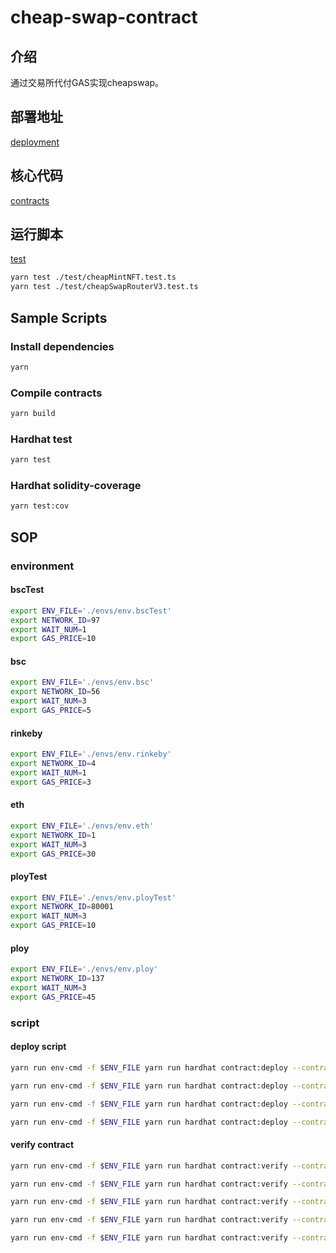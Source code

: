 # cheap-swap-contract

## 介绍

通过交易所代付GAS实现cheapswap。

## 部署地址

[deployment](./deployment/deployment.json)

## 核心代码

[contracts](./contracts/)

## 运行脚本

[test](./test/)

```bash
yarn test ./test/cheapMintNFT.test.ts
yarn test ./test/cheapSwapRouterV3.test.ts
```

## Sample Scripts
### Install dependencies
```bash
yarn
```

### Compile contracts
```bash
yarn build
```

### Hardhat test
```bash
yarn test 
```

### Hardhat solidity-coverage
```bash
yarn test:cov
```

## SOP
### environment
#### bscTest
``` bash
export ENV_FILE='./envs/env.bscTest'
export NETWORK_ID=97
export WAIT_NUM=1
export GAS_PRICE=10
```

#### bsc
``` bash
export ENV_FILE='./envs/env.bsc'
export NETWORK_ID=56
export WAIT_NUM=3
export GAS_PRICE=5
```

#### rinkeby
``` bash
export ENV_FILE='./envs/env.rinkeby'
export NETWORK_ID=4
export WAIT_NUM=1
export GAS_PRICE=3
```

#### eth
``` bash
export ENV_FILE='./envs/env.eth'
export NETWORK_ID=1
export WAIT_NUM=3
export GAS_PRICE=30
```

#### ployTest
``` bash
export ENV_FILE='./envs/env.ployTest'
export NETWORK_ID=80001
export WAIT_NUM=3
export GAS_PRICE=10
```

#### ploy
``` bash
export ENV_FILE='./envs/env.ploy'
export NETWORK_ID=137
export WAIT_NUM=3
export GAS_PRICE=45
```

### script

#### deploy script
```bash
yarn run env-cmd -f $ENV_FILE yarn run hardhat contract:deploy --contract CheapSwapFactory --gas-price $GAS_PRICE --wait-num $WAIT_NUM --network $NETWORK_ID

yarn run env-cmd -f $ENV_FILE yarn run hardhat contract:deploy --contract CheapMintNFT --gas-price $GAS_PRICE --wait-num $WAIT_NUM --network $NETWORK_ID

yarn run env-cmd -f $ENV_FILE yarn run hardhat contract:deploy --contract ERC721_TEST --gas-price $GAS_PRICE --wait-num $WAIT_NUM --network $NETWORK_ID

yarn run env-cmd -f $ENV_FILE yarn run hardhat contract:deploy --contract CheapSwapRouterV3 --gas-price $GAS_PRICE --wait-num $WAIT_NUM --network $NETWORK_ID
```

#### verify contract
```bash
yarn run env-cmd -f $ENV_FILE yarn run hardhat contract:verify --contract CheapSwapFactory --args [] --network $NETWORK_ID

yarn run env-cmd -f $ENV_FILE yarn run hardhat contract:verify --contract CheapSwapAddress --args [\"0x1f2479ee1b4aFE789e19D257D2D50810ac90fa59\"] --address 0x26c91CC12D31fC70Cc16053c4B735d8CFF30FF0e --network $NETWORK_ID

yarn run env-cmd -f $ENV_FILE yarn run hardhat contract:verify --contract CheapMintNFT --args [] --network $NETWORK_ID

yarn run env-cmd -f $ENV_FILE yarn run hardhat contract:verify --contract ERC721_TEST --args []  --network $NETWORK_ID

yarn run env-cmd -f $ENV_FILE yarn run hardhat contract:verify --contract CheapSwapRouterV3 --args []  --network $NETWORK_ID
```